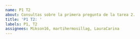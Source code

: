 ```yaml
---
name: P1 T2
about: Consultas sobre la primera pregunta de la tarea 2.
title: 'P1 T2: '
labels: P1, T2
assignees: Mikson16, martihermosillag, LauraCarina
---
```

